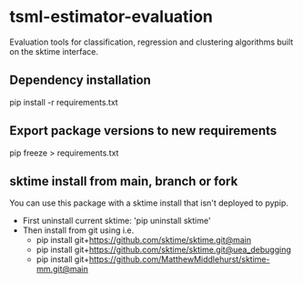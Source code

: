 # tsml-estimator-evaluation

Evaluation tools for classification, regression and clustering algorithms built on the sktime interface.

Dependency installation
-----------------------

pip install -r requirements.txt

Export package versions to new requirements
-------------------------------------------

pip freeze > requirements.txt


sktime install from main, branch or fork
----------------------------------------

You can use this package with a sktime install that isn't deployed to pypip.

- First uninstall current sktime: 'pip uninstall sktime'
- Then install from git using i.e.
  - pip install git+https://github.com/sktime/sktime.git@main
  - pip install git+https://github.com/sktime/sktime.git@uea_debugging
  - pip install git+https://github.com/MatthewMiddlehurst/sktime-mm.git@main
